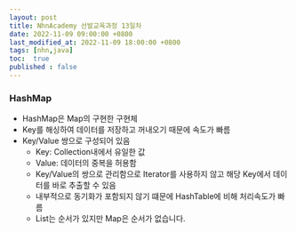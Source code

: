 ```yaml
---
layout: post
title: NhnAcademy 선발교육과정 13일차
date: 2022-11-09 09:00:00 +0800
last_modified_at: 2022-11-09 18:00:00 +0800
tags: [nhn,java]
toc:  true
published : false
---
```


### HashMap
- HashMap은 Map의 구현한 구현체
- Key를 해싱하여 데이터를 저장하고 꺼내오기 때문에 속도가 빠름
- Key/Value 쌍으로 구성되어 있음
  - Key: Collection내에서 유일한 값
  - Value: 데이터의 중복을 허용함
  - Key/Value의 쌍으로 관리함으로 Iterator를 사용하지 않고 해당 Key에서 데이터를 바로 추출할 수 있음
  - 내부적으로 동기화가 포함되지 않기 떄문에 HashTable에 비해 처리속도가 빠름
  - List는 순서가 있지만 Map은 순서가 없습니다.
